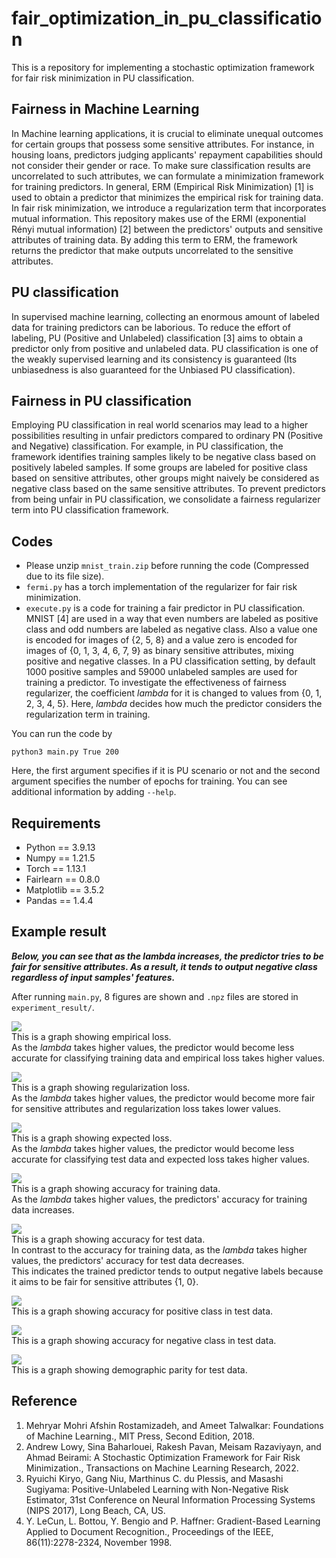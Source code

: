 # fair_optimization_in_pu_classification

This is a repository for implementing a stochastic optimization framework for fair risk minimization in PU classification.

## Fairness in Machine Learning
In Machine learning applications, it is crucial to  eliminate unequal outcomes for certain groups that possess some sensitive attributes. For instance, in housing loans, predictors judging applicants' repayment capabilities should not consider their gender or race. To make sure classification results are uncorrelated to such attributes, we can formulate a minimization framework for training predictors. In general, ERM (Empirical Risk Minimization) [1] is used to obtain a predictor that minimizes the empirical risk for training data. In fair risk minimization, we introduce a regularization term that incorporates mutual information. This repository makes use of the ERMI (exponential Rényi mutual information) [2] between the predictors' outputs and sensitive attributes of training data. By adding this term to ERM, the framework returns the predictor that make outputs uncorrelated to the sensitive attributes.

## PU classification
In supervised machine learning, collecting an enormous amount of labeled data for training predictors can be laborious. To reduce the effort of labeling, PU (Positive and Unlabeled) classification [3] aims to obtain a predictor only from positive and unlabeled data. PU classification is one of the weakly supervised learning and its consistency is guaranteed (Its unbiasedness is also guaranteed for the Unbiased PU classification).

## Fairness in PU classification
Employing PU classification in real world scenarios may lead to a higher possibilities resulting in unfair predictors compared to ordinary PN (Positive and Negative) classification. For example, in PU classification, the framework identifies training samples likely to be negative class  based on positively labeled samples. If some groups are labeled for positive class based on sensitive attributes, other groups might naively be considered as negative class based on the same sensitive attributes. To prevent predictors from being unfair in PU classification, we consolidate a fairness regularizer term into PU classification framework.

## Codes
- Please unzip `mnist_train.zip` before running the code (Compressed due to its file size).
- `fermi.py` has a torch implementation of the regularizer for fair risk minimization.
- `execute.py` is a code for training a fair predictor in PU classification. MNIST [4] are used in a way that even numbers are labeled as positive class and odd numbers are labeled as negative class. Also a value one is encoded for images of {2, 5, 8} and a value zero is encoded for images of {0, 1, 3, 4, 6, 7, 9} as binary sensitive attributes, mixing positive and negative classes. In a PU classification setting, by default 1000 positive samples and 59000 unlabeled samples are used for training a predictor. To investigate the effectiveness of fairness regularizer, the coefficient *lambda* for it is changed to values from {0, 1, 2, 3, 4, 5}. Here, *lambda* decides how much the predictor considers the regularization term in training.

You can run the code by
```
python3 main.py True 200
```
Here, the first argument specifies if it is PU scenario or not and the second argument specifies the number of epochs for training. You can see additional information by adding `--help`. 


## Requirements
- Python == 3.9.13
- Numpy == 1.21.5
- Torch == 1.13.1
- Fairlearn == 0.8.0
- Matplotlib == 3.5.2
- Pandas == 1.4.4

## Example result
***Below, you can see that as the lambda increases, the predictor tries to be fair for sensitive attributes. As a result, it tends to output negative class regardless of input samples' features.***

After running `main.py`, 8 figures are shown and `.npz` files are stored in `experiment_result/`.

<img src="https://github.com/kazumanakata/fair_optimization_in_pu_classification/assets/121463877/e64ae5a2-f502-4b71-b192-8416bf8ef5a2"><br>
This is a graph showing empirical loss.<br>
As the *lambda* takes higher values, the predictor would become less accurate for classifying training data and empirical loss takes higher values.

<img src="https://github.com/kazumanakata/fair_optimization_in_pu_classification/assets/121463877/af6a6029-ad01-453b-8cc4-3df788f826c2"><br>
This is a graph showing regularization loss.<br>
As the *lambda* takes higher values, the predictor would become more fair for sensitive attributes and regularization loss takes lower values.

<img src="https://github.com/kazumanakata/fair_optimization_in_pu_classification/assets/121463877/d9b3157f-870b-49fd-8f98-77f2e3f409b2"><br>
This is a graph showing expected loss.<br>
As the *lambda* takes higher values, the predictor would become less accurate for classifying test data and expected loss takes higher values.

<img src="https://github.com/kazumanakata/fair_optimization_in_pu_classification/assets/121463877/09e4f30a-1d0f-4636-a65a-1b4ea2207214"><br>
This is a graph showing accuracy for training data.<br>
As the *lambda* takes higher values, the predictors' accuracy for training data increases.

<img src="https://github.com/kazumanakata/fair_optimization_in_pu_classification/assets/121463877/21ee84a6-b891-45b4-b99a-4e26650d6602"><br>
This is a graph showing accuracy for test data.<br>
In contrast to the accuracy for training data, as the *lambda* takes higher values, the predictors' accuracy for test data decreases.<br>
This indicates the trained predictor tends to output negative labels because it aims to be fair for sensitive attributes {1, 0}.

<img src="https://github.com/kazumanakata/fair_optimization_in_pu_classification/assets/121463877/5195e0fa-ea89-431f-a3a5-c62fc9908d87"><br>
This is a graph showing accuracy for positive class in test data.<br>


<img src="https://github.com/kazumanakata/fair_optimization_in_pu_classification/assets/121463877/b0712289-b7d3-47bd-a89a-1fc9dd8efb05"><br>
This is a graph showing accuracy for negative class in test data.

<img src="https://github.com/kazumanakata/fair_optimization_in_pu_classification/assets/121463877/9c72fa7d-846e-43e3-891c-2b73944bb5fb"><br>
This is a graph showing demographic parity for test data.

## Reference
1. Mehryar Mohri Afshin Rostamizadeh, and Ameet Talwalkar: Foundations of Machine Learning., MIT Press, Second Edition, 2018.
1. Andrew Lowy, Sina Baharlouei, Rakesh Pavan, Meisam Razaviyayn, and Ahmad Beirami: A Stochastic Optimization Framework for Fair Risk Minimization., Transactions on Machine Learning Research, 2022.
1. Ryuichi Kiryo, Gang Niu, Marthinus C. du Plessis, and Masashi Sugiyama: Positive-Unlabeled Learning with Non-Negative Risk Estimator, 31st Conference on Neural Information Processing Systems (NIPS 2017), Long Beach, CA, US.
1. Y. LeCun, L. Bottou, Y. Bengio and P. Haffner: Gradient-Based Learning Applied to Document Recognition., Proceedings of the IEEE, 86(11):2278-2324, November 1998.
